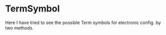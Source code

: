 # TermSymbol
Here I have tried to see the possible Term symbols for electronic config. by two methods.
